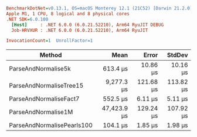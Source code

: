 ``` ini

BenchmarkDotNet=v0.13.1, OS=macOS Monterey 12.1 (21C52) [Darwin 21.2.0]
Apple M1, 1 CPU, 8 logical and 8 physical cores
.NET SDK=6.0.100
  [Host]     : .NET 6.0.0 (6.0.21.52210), Arm64 RyuJIT DEBUG
  Job-HRVXUR : .NET 6.0.0 (6.0.21.52210), Arm64 RyuJIT

InvocationCount=1  UnrollFactor=1  

```
|                     Method |        Mean |     Error |    StdDev |
|--------------------------- |------------:|----------:|----------:|
|        ParseAndNormalise5k |    613.4 μs |  10.86 μs |  10.16 μs |
|    ParseAndNormaliseTree15 |  9,277.3 μs | 121.68 μs | 113.82 μs |
|     ParseAndNormaliseFact7 |    552.5 μs |   6.11 μs |   5.11 μs |
|        ParseAndNormalise1M | 47,423.9 μs | 129.24 μs | 107.92 μs |
| ParseAndNormalisePearls100 |    104.1 μs |   1.85 μs |   1.98 μs |
